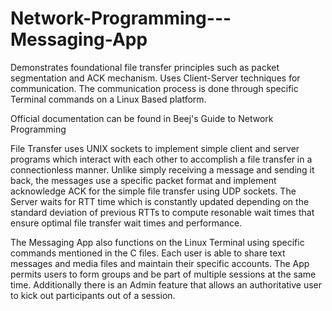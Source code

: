 # Network-Programming---Messaging-App
Demonstrates foundational file transfer principles such as packet segmentation and ACK mechanism.
Uses Client-Server techniques for communication. The communication process is done through specific Terminal commands on a Linux Based platform.

Official documentation can be found in Beej's Guide to Network Programming

File Transfer uses UNIX sockets to implement simple client and server
programs which interact with each other to accomplish a file transfer in a connectionless manner. Unlike simply receiving a message and sending it back, the messages use a specific packet format and implement acknowledge ACK for the simple file transfer using UDP sockets. The Server waits for RTT time which is constantly updated depending on the standard deviation of previous RTTs to compute resonable wait times that ensure optimal file transfer wait times and performance.

The Messaging App also functions on the Linux Terminal using specific commands mentioned in the C files. Each user is able to share text messages and media files and maintain their specific accounts. The App permits users to form groups and be part of multiple sessions at the same time. Additionally there is an Admin feature that allows an authoritative user to kick out participants out of a session. 

